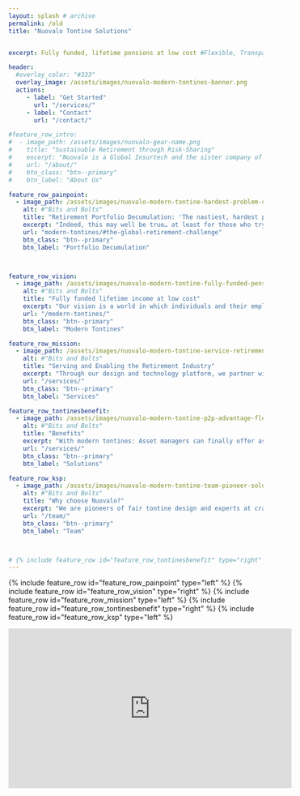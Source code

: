 ```yaml
---
layout: splash # archive
permalink: /old
title: "Nuovalo Tontine Solutions"


excerpt: Fully funded, lifetime pensions at low cost #Flexible, Transparent, Efficient Retirement Pools

header:
  #overlay_color: "#333"
  overlay_image: /assets/images/nuovalo-modern-tontines-banner.png
  actions:
     - label: "Get Started"
       url: "/services/"
     - label: "Contact"
       url: "/contact/"

#feature_row_intro:
#  - image_path: /assets/images/nuovalo-gear-name.png
#    title: "Sustainable Retirement through Risk-Sharing"
#    excerpt: "Nuovalo is a Global Insurtech and the sister company of [**Nuova Longevità Research**](https://www.nuovalongevita.com/), the leading pioneer of **Modern Tontines** research and engineering"
#    url: "/about/"
#    btn_class: "btn--primary"
#    btn_label: "About Us"

feature_row_painpoint:
  - image_path: /assets/images/nuovalo-modern-tontine-hardest-problem-decumulation.png #svg #service.png
    alt: #"Bits and Bolts"
    title: "Retirement Portfolio Decumulation: 'The nastiest, hardest problem in finance' - Bill Sharpe"
    excerpt: "Indeed, this may well be true… at least for those who try to manage longevity risk on their own.  But by pooling their risk with others, people can greatly diversify and reduce this risk.  In fact, risk pooling is so effective that it can facilitate the virtual assurance of lifetime income for everyone.  Not only that, but it also allows individuals to achieve significantly higher levels of retirement income."
    url: "modern-tontines/#the-global-retirement-challenge"
    btn_class: "btn--primary"
    btn_label: "Portfolio Decumulation"



feature_row_vision:
  - image_path: /assets/images/nuovalo-modern-tontine-fully-funded-pension-low-cost.png
    alt: #"Bits and Bolts"
    title: "Fully funded lifetime income at low cost"
    excerpt: "Our vision is a world in which individuals and their employers can save into assured, flexible, and efficient retirement schemes."
    url: "/modern-tontines/"
    btn_class: "btn--primary"
    btn_label: "Modern Tontines"

feature_row_mission:
  - image_path: /assets/images/nuovalo-modern-tontine-service-retirement-industry.png
    alt: #"Bits and Bolts"
    title: "Serving and Enabling the Retirement Industry"
    excerpt: "Through our design and technology platform, we partner with pension plan sponsors and financial services firms to enable the efficient development and delivery of longevity risk-pooled retirement income products."
    url: "/services/"
    btn_class: "btn--primary"
    btn_label: "Services"

feature_row_tontinesbenefit:
  - image_path: /assets/images/nuovalo-modern-tontine-p2p-advantage-flexibility.png
    alt: #"Bits and Bolts"
    title: "Benefits"
    excerpt: "With modern tontines: Asset managers can finally offer assured lifetime income solutions, Insurers can offer lifetime income with significantly reduced capital requirements, Pension plans can offer lifetime income with greater flexibility and transparency, and Advisors gain access to a lifetime income solution that allows them to continue advising on the underlying assets."
    url: "/services/"
    btn_class: "btn--primary"
    btn_label: "Solutions"

feature_row_ksp:
  - image_path: /assets/images/nuovalo-modern-tontine-team-pioneer-solution.png
    alt: #"Bits and Bolts"
    title: "Why choose Nuovalo?"
    excerpt: "We are pioneers of fair tontine design and experts at crafting bespoke solutions for our clients. We are building a world-class technology platform that will allow financial services firms to deliver innovative new solutions to their clients."
    url: "/team/"
    btn_class: "btn--primary"
    btn_label: "Team"



# {% include feature_row id="feature_row_tontinesbenefit" type="right" %}
---
```


{% include feature_row id="feature_row_painpoint" type="left" %}
{% include feature_row id="feature_row_vision" type="right" %}
{% include feature_row id="feature_row_mission" type="left" %}
{% include feature_row id="feature_row_tontinesbenefit" type="right" %}
{% include feature_row id="feature_row_ksp" type="left" %}


<iframe width="560" height="315" src="https://www.youtube.com/embed/KMwsw3Pq8rs" frameborder="0" allow="accelerometer; autoplay; clipboard-write; encrypted-media; gyroscope; picture-in-picture" allowfullscreen></iframe>
<br>
